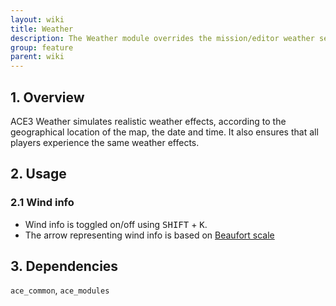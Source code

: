 ```yaml
---
layout: wiki
title: Weather
description: The Weather module overrides the mission/editor weather setting with a synchronized realistic weather simulation
group: feature
parent: wiki
---
```


## 1. Overview
ACE3 Weather simulates realistic weather effects, according to the geographical location of the map, the date and time. It also ensures that all players experience the same weather effects.

## 2. Usage

### 2.1 Wind info
- Wind info is toggled on/off using <kbd>SHIFT</kbd> + <kbd>K</kbd>.
- The arrow representing wind info is based on [Beaufort scale](http://en.wikipedia.org/wiki/Beaufort_scale#Modern_scale)

## 3. Dependencies
`ace_common`, `ace_modules`
